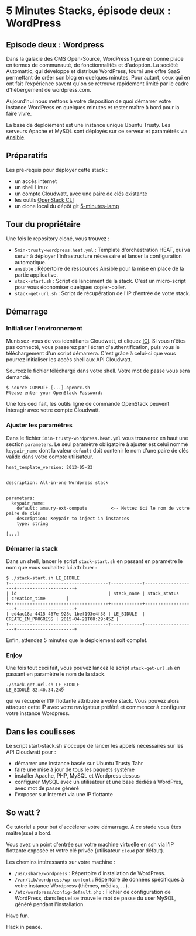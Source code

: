 # 5 Minutes Stacks, épisode deux : WordPress

## Episode deux : Wordpress

Dans la galaxie des CMS Open-Source, WordPress figure en bonne place en termes de communauté, de fonctionnalités et d'adoption. La société Automattic, qui développe et distribue WordPress, fourni une offre SaaS permettant de créer son blog en quelques minutes. Pour autant, ceux qui en ont fait l'expérience savent qu'on se retrouve rapidement limité par le cadre d'hébergement de wordpress.com.

Aujourd'hui nous mettons à votre disposition de quoi démarrer votre instance WordPress en quelques minutes et rester maître à bord pour la faire vivre.

La base de déploiement est une instance unique Ubuntu Trusty. Les serveurs Apache et MySQL sont déployés sur ce serveur et paramétrés via [Ansible](http://http://docs.ansible.com/).

## Préparatifs

Les pré-requis pour déployer cette stack :

* un accès internet
* un shell Linux
* un [compte Cloudwatt](https://www.cloudwatt.com/authentification), avec une [paire de clés existante](https://console.cloudwatt.com/project/access_and_security/?tab=access_security_tabs__keypairs_tab)
* les outils [OpenStack CLI](http://docs.openstack.org/cli-reference/content/install_clients.html)
* un clone local du dépôt git [5-minutes-lamp](http://localhost)

## Tour du propriétaire

Une fois le repository cloné, vous trouvez :

* ```5min-trusty-wordpress.heat.yml``` : Template d'orchestration HEAT, qui va servir à déployer l'infrastructure nécessaire et lancer la configuration automatique.
* ```ansible``` : Répertoire de ressources Ansible pour la mise en place de la partie applicative.
* ```stack-start.sh``` : Script de lancement de la stack. C'est un micro-script pour vous économiser quelques copier-coller.
* ```stack-get-url.sh``` : Script de récupération de l'IP d'entrée de votre stack.

## Démarrage

### Initialiser l'environnement

Munissez-vous de vos identifiants Cloudwatt, et cliquez [ICI](https://console.cloudwatt.com/project/access_and_security/api_access/openrc/). Si vous n'êtes pas connecté, vous passerez par l'écran d'authentification, puis vous le téléchargement d'un script démarrera. C'est grâce à celui-ci que vous pourrez initialiser les accès shell aux API Cloudwatt.

Sourcez le fichier téléchargé dans votre shell. Votre mot de passe vous sera demandé. 

```
$ source COMPUTE-[...]-openrc.sh
Please enter your OpenStack Password:

```

Une fois ceci fait, les outils ligne de commande OpenStack peuvent interagir avec votre compte Cloudwatt.

### Ajuster les paramètres

Dans le fichier ```5min-trusty-wordpress.heat.yml``` vous trouverez en haut une section ```parameters```. Le seul paramètre obligatoire à ajuster est celui nommé ```keypair_name``` dont la valeur ```default``` doit contenir le nom d'une paire de clés valide dans votre compte utilisateur.

```
heat_template_version: 2013-05-23


description: All-in-one Wordpress stack


parameters:
  keypair_name:
    default: amaury-ext-compute         <-- Mettez ici le nom de votre paire de clés
    description: Keypair to inject in instances
    type: string

[...]
```

### Démarrer la stack

Dans un shell, lancer le script ```stack-start.sh``` en passant en paramètre le nom que vous souhaitez lui attribuer :

```
$ ./stack-start.sh LE_BIDULE
+--------------------------------------+------------+--------------------+----------------------+
| id                                   | stack_name | stack_status       | creation_time        |
+--------------------------------------+------------+--------------------+----------------------+
| ed4ac18a-4415-467e-928c-1bef193e4f38 | LE_BIDULE  | CREATE_IN_PROGRESS | 2015-04-21T08:29:45Z |
+--------------------------------------+------------+--------------------+----------------------+
```

Enfin, attendez 5 minutes que le déploiement soit complet.

### Enjoy

Une fois tout ceci fait, vous pouvez lancez le script ```stack-get-url.sh``` en passant en paramètre le nom de la stack.

```
./stack-get-url.sh LE_BIDULE
LE_BIDULE 82.40.34.249
```

qui va récupérer l'IP flottante attribuée à votre stack. Vous pouvez alors attaquer cette IP avec votre navigateur préféré et commencer à configurer votre instance Wordpress.

## Dans les coulisses

Le script start-stack.sh s'occupe de lancer les appels nécessaires sur les API Cloudwatt pour :

* démarrer une instance basée sur Ubuntu Trusty Tahr
* faire une mise à jour de tous les paquets système
* installer Apache, PHP, MySQL et Wordpress dessus
* configurer MySQL avec un utilisateur et une base dédiés à WordPres, avec mot de passe généré
* l'exposer sur Internet via une IP flottante

## So watt ?

Ce tutoriel a pour but d'accélerer votre démarrage. A ce stade vous êtes maître(sse) à bord. 

Vous avez un point d'entrée sur votre machine virtuelle en ssh via l'IP flottante exposée et votre clé privée (utilisateur ```cloud``` par défaut).

Les chemins intéressants sur votre machine :

- ```/usr/share/wordpress``` : Répertoire d'installation de WordPress.
- ```/var/lib/wordpress/wp-content``` : Répertoire de données spécifiques à votre instance Wordpress (thèmes, médias, ...).
- ```/etc/wordpress/config-default.php``` : Fichier de configuration de WordPress, dans lequel se trouve le mot de passe du user MySQL, généré pendant l'installation.



Have fun. 

Hack in peace.